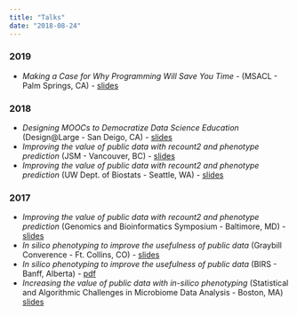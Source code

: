 ```yaml
---
title: "Talks"
date: "2018-08-24"
---
```


### 2019

* _Making a Case for Why Programming Will Save You Time_ - (MSACL - Palm Springs, CA) - [slides](http://bit.ly/MSACL_slides)

### 2018

* _Designing MOOCs to Democratize Data Science Education_ (Design@Large - San Deigo, CA) - [slides](https://docs.google.com/presentation/d/1MREoJJhIHfjQuplBQ1S7TOCR8bBJTjJl0wsfUL9RXZE/edit?usp=sharing)
* _Improving the value of public data with recount2 and phenotype prediction_ (JSM - Vancouver, BC) -  [slides](https://docs.google.com/presentation/d/13OukmCNkcB7R__ceEd6U7X2IC0lJgS-FavqudfTsumo/edit?usp=sharing)
* _Improving the value of public data with recount2 and phenotype prediction_ (UW Dept. of Biostats - Seattle, WA) - [slides](https://docs.google.com/presentation/d/1cP_wfT1ZE09CROdDgrMqKsudGySaD9LX1HYzQtQyV6I/edit?usp=sharing)

### 2017

* _Improving the value of public data with recount2 and phenotype prediction_ (Genomics and Bioinformatics Symposium - Baltimore, MD) - [slides](https://docs.google.com/presentation/d/1FOchHHUMM3iQr7t_yxXGmiQI-f_Hp5MVLR6WPZCvVb0/edit?usp=sharing) 
* _In silico phenotyping to improve the usefulness of public data_ (Graybill Converence - Ft. Collins, CO) - [slides](https://docs.google.com/presentation/d/1Q2LaMOV3giRMufdED9HDk1cIEK5boMQ7knJUAbS-hAs/edit?usp=sharing)
* _In silico phenotyping to improve the usefulness of public data_ (BIRS - Banff, Alberta) - [pdf](../../Ellis_BIRS_30Mar2017.pdf)
* _Increasing the value of public data with in-silico phenotyping_ (Statistical and Algorithmic Challenges in Microbiome Data Analysis - Boston, MA) [slides](https://docs.google.com/presentation/d/1LBmOZi3gJsd9r61eT-cGqfSz3toxcM4fSZZjFu85qaQ/edit?usp=sharing)

